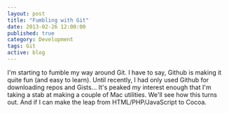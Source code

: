 ```yaml
---
layout: post
title: "Fumbling with Git"
date: 2013-02-26 12:00:00
published: true
category: Development
tags: Git
active: blog
---
```


I'm starting to fumble my way around Git. I have to say, Github is making it quite fun \(and easy to learn\). Until recently, I had only used Github for downloading repos and Gists... It's peaked my interest enough that I'm taking a stab at making a couple of Mac utilities. We'll see how this turns out. And if I can make the leap from HTML/PHP/JavaScript to Cocoa.
